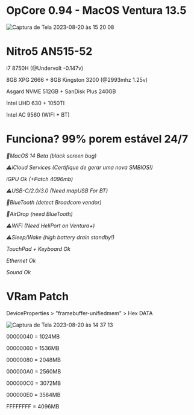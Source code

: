 # OpCore 0.94 - MacOS Ventura 13.5
![Captura de Tela 2023-08-20 às 15 20 08](https://github.com/tchozen/Nitro5_Ventura-0.94/assets/25504430/6e475c16-ea5b-499c-89cb-e36e15c26f48)

# Nitro5 AN515-52
i7 8750H (@Undervolt -0.147v)

8GB XPG 2666 + 8GB Kingston 3200 (@2993mhz 1.25v)

Asgard NVME 512GB + SanDisk Plus 240GB

Intel UHD 630 + 1050TI 

Intel AC 9560 (WIFI + BT)


# Funciona? 99% porem estável 24/7

*:no_entry_sign:MacOS 14 Beta (black screen bug)*

*:warning:iCloud Services (Certifique de gerar uma nova SMBIOS!)*

*iGPU Ok (+Patch 4096mb)*

*:warning:USB-C/2.0/3.0 (Need mapUSB For BT)*

*:no_entry_sign:BlueTooth (detect Broadcom vendor)*

*:no_entry_sign:AirDrop (need BlueTooth)*

*:warning:WiFi (Need HeliPort on Ventura+)*

*:warning:Sleep/Wake (high battery drain standby!)*

*TouchPad + Keyboard Ok*

*Ethernet Ok*

*Sound Ok* 


# VRam Patch

DeviceProperties > "framebuffer-unifiedmem" > Hex DATA

![Captura de Tela 2023-08-20 às 14 37 13](https://github.com/tchozen/Nitro5_Ventura-0.94/assets/25504430/2fd1cbce-bdcc-4867-8a1d-624d1f7d0215)

00000040 = 1024MB

00000060 = 1536MB

00000080 = 2048MB

000000A0 = 2560MB

000000C0 = 3072MB

000000E0 = 3584MB

FFFFFFFF = 4096MB


